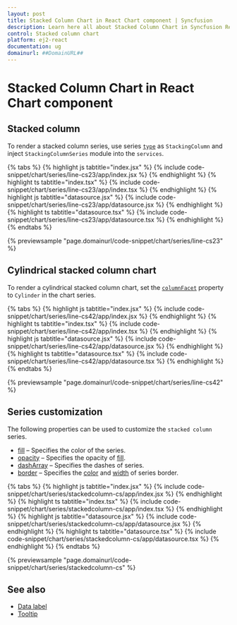 ```yaml
---
layout: post
title: Stacked Column Chart in React Chart component | Syncfusion
description: Learn here all about Stacked Column Chart in Syncfusion React Chart component of Syncfusion Essential JS 2 and more.
control: Stacked column chart 
platform: ej2-react
documentation: ug
domainurl: ##DomainURL##
---
```

# Stacked Column Chart in React Chart component

## Stacked column

To render a stacked column series, use series [`type`](https://ej2.syncfusion.com/react/documentation/api/chart/series/#type) as `StackingColumn` and inject `StackingColumnSeries` module into the `services`.

{% tabs %}
{% highlight js tabtitle="index.jsx" %}
{% include code-snippet/chart/series/line-cs23/app/index.jsx %}
{% endhighlight %}
{% highlight ts tabtitle="index.tsx" %}
{% include code-snippet/chart/series/line-cs23/app/index.tsx %}
{% endhighlight %}
{% highlight js tabtitle="datasource.jsx" %}
{% include code-snippet/chart/series/line-cs23/app/datasource.jsx %}
{% endhighlight %}
{% highlight ts tabtitle="datasource.tsx" %}
{% include code-snippet/chart/series/line-cs23/app/datasource.tsx %}
{% endhighlight %}
{% endtabs %}

{% previewsample "page.domainurl/code-snippet/chart/series/line-cs23" %}

## Cylindrical stacked column chart

To render a cylindrical stacked column chart, set the [`columnFacet`](https://ej2.syncfusion.com/react/documentation/api/chart/seriesModel/#columnfacet) property to `Cylinder` in the chart series.

{% tabs %}
{% highlight js tabtitle="index.jsx" %}
{% include code-snippet/chart/series/line-cs42/app/index.jsx %}
{% endhighlight %}
{% highlight ts tabtitle="index.tsx" %}
{% include code-snippet/chart/series/line-cs42/app/index.tsx %}
{% endhighlight %}
{% highlight js tabtitle="datasource.jsx" %}
{% include code-snippet/chart/series/line-cs42/app/datasource.jsx %}
{% endhighlight %}
{% highlight ts tabtitle="datasource.tsx" %}
{% include code-snippet/chart/series/line-cs42/app/datasource.tsx %}
{% endhighlight %}
{% endtabs %}

{% previewsample "page.domainurl/code-snippet/chart/series/line-cs42" %}

## Series customization

The following properties can be used to customize the `stacked column` series.

* [fill](https://ej2.syncfusion.com/react/documentation/api/chart/seriesModel/#fill) – Specifies the color of the series.
* [opacity](https://ej2.syncfusion.com/react/documentation/api/chart/seriesModel/#opacity) – Specifies the opacity of [fill](https://ej2.syncfusion.com/react/documentation/api/chart/seriesModel/#fill).
* [dashArray](https://ej2.syncfusion.com/react/documentation/api/chart/seriesModel/#dasharray) – Specifies the dashes of series.
* [border](https://ej2.syncfusion.com/react/documentation/api/chart/borderModel/#properties) – Specifies the [color](https://ej2.syncfusion.com/react/documentation/api/chart/borderModel/#color) and [width](https://ej2.syncfusion.com/react/documentation/api/chart/borderModel/#width) of series border.

{% tabs %}
{% highlight js tabtitle="index.jsx" %}
{% include code-snippet/chart/series/stackedcolumn-cs/app/index.jsx %}
{% endhighlight %}
{% highlight ts tabtitle="index.tsx" %}
{% include code-snippet/chart/series/stackedcolumn-cs/app/index.tsx %}
{% endhighlight %}
{% highlight js tabtitle="datasource.jsx" %}
{% include code-snippet/chart/series/stackedcolumn-cs/app/datasource.jsx %}
{% endhighlight %}
{% highlight ts tabtitle="datasource.tsx" %}
{% include code-snippet/chart/series/stackedcolumn-cs/app/datasource.tsx %}
{% endhighlight %}
{% endtabs %}

{% previewsample "page.domainurl/code-snippet/chart/series/stackedcolumn-cs" %}

## See also

* [Data label](./data-labels/)
* [Tooltip](./tool-tip/)
